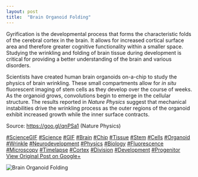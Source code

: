 ```yaml
---
layout: post
title:  "Brain Organoid Folding"
---
```


Gyrification is the developmental process that forms the characteristic folds of the cerebral cortex in the brain. It allows for increased cortical surface area and therefore greater cognitive functionality within a smaller space. Studying the wrinkling and folding of brain tissue during development is critical for providing a better understanding of the brain and various disorders.  
  
Scientists have created human brain organoids on-a-chip to study the physics of brain wrinkling. These small compartments allow for _in situ_ fluorescent imaging of stem cells as they develop over the course of weeks. As the organoid grows, convolutions begin to emerge in the cellular structure. The results reported in _Nature Physics_ suggest that mechanical instabilities drive the wrinkling process as the outer regions of the organoid exhibit increased growth while the inner surface contracts.  
  
Source: <https://goo.gl/qnPSa1> (Nature Physics)  
  
[#ScienceGIF](https://plus.google.com/s/%23ScienceGIF/posts) [#Science](https://plus.google.com/s/%23Science/posts) [#GIF](https://plus.google.com/s/%23GIF/posts) [#Brain](https://plus.google.com/s/%23Brain/posts) [#Chip](https://plus.google.com/s/%23Chip/posts) [#Tissue](https://plus.google.com/s/%23Tissue/posts) [#Stem](https://plus.google.com/s/%23Stem/posts) [#Cells](https://plus.google.com/s/%23Cells/posts) [#Organoid](https://plus.google.com/s/%23Organoid/posts) [#Wrinkle](https://plus.google.com/s/%23Wrinkle/posts) [#Neurodevelopment](https://plus.google.com/s/%23Neurodevelopment/posts) [#Physics](https://plus.google.com/s/%23Physics/posts) [#Biology](https://plus.google.com/s/%23Biology/posts) [#Fluorescence](https://plus.google.com/s/%23Fluorescence/posts) [#Microscopy](https://plus.google.com/s/%23Microscopy/posts) [#Timelapse](https://plus.google.com/s/%23Timelapse/posts) [#Cortex](https://plus.google.com/s/%23Cortex/posts) [#Division](https://plus.google.com/s/%23Division/posts) [#Development](https://plus.google.com/s/%23Development/posts) [#Progenitor](https://plus.google.com/s/%23Progenitor/posts)
[View Original Post on Google+](https://plus.google.com/+ColinSullender/posts/QwwfuER1Dor)

![Brain Organoid Folding](/assets/img/2018-02-24-Brain-Organoid-Folding.gif)
